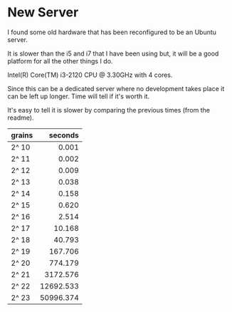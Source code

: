 # New Server

I found some old hardware that has been reconfigured to be an Ubuntu server.

It is slower than the i5 and i7 that I have been using but, it will be a good platform for all the other things I do.

Intel(R) Core(TM) i3-2120 CPU @ 3.30GHz with 4 cores.

Since this can be a dedicated server where no development takes place it can be left up longer. Time will tell if it's worth it.

It's easy to tell it is slower by comparing the previous times (from the readme).

|grains|seconds|
|:-|-:|
|2^ 10|0.001|
|2^ 11|0.002|
|2^ 12|0.009|
|2^ 13|0.038|
|2^ 14|0.158|
|2^ 15|0.620|
|2^ 16|2.514|
|2^ 17|10.168|
|2^ 18|40.793|
|2^ 19|167.706|
|2^ 20|774.179|
|2^ 21|3172.576|
|2^ 22|12692.533|
|2^ 23|50996.374|


